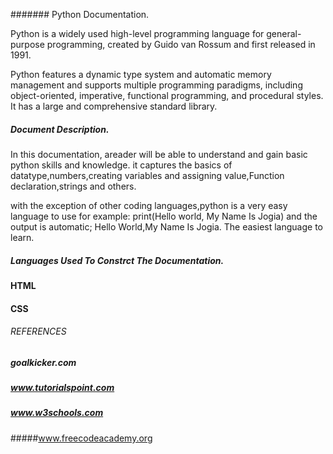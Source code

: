 ####### Python Documentation.


Python is a widely used high-level programming language for general-purpose programming, created by Guido van Rossum and first released in 1991. 

Python features a dynamic type system and automatic memory management and supports multiple programming paradigms, including object-oriented, imperative, functional programming, and procedural styles. It has a large and comprehensive standard library.
##### Document Description.

In this documentation, areader will be able to understand and gain basic python skills and knowledge. it captures the basics of datatype,numbers,creating variables and assigning value,Function declaration,strings and others. 

with the exception of other coding languages,python is a very easy language to use for example: print(Hello world, My Name Is Jogia) and the output is automatic; Hello World,My Name Is Jogia. The easiest language to learn.


##### Languages Used To Constrct The Documentation.

#### HTML

#### CSS

###### REFERENCES

##### goalkicker.com

##### www.tutorialspoint.com

##### www.w3schools.com

#####www.freecodeacademy.org


